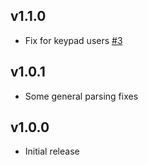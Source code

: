 ## v1.1.0

- Fix for keypad users [#3][3]

[3]: https://github.com/lsuits/smart-importer/issues/3

## v1.0.1

- Some general parsing fixes

## v1.0.0

- Initial release
